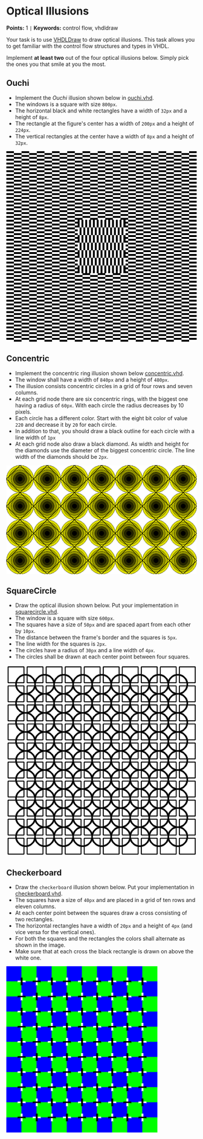 
# Optical Illusions
**Points:** 1 ` | ` **Keywords:** control flow, vhdldraw

Your task is to use [VHDLDraw](../../lib/vhdldraw/doc.md) to draw optical illusions.
This task allows you to get familiar with the control flow structures and types in VHDL.

Implement **at least two** out of the four optical illusions below.
Simply pick the ones you that smile at you the most.


## Ouchi

- Implement the *Ouchi* illusion shown below in [ouchi.vhd](src/ouchi.vhd).
- The windows is a square with size `800px`.
- The horizontal black and white rectangles have a width of `32px` and a height of `8px`.
- The rectangle at the figure's center has a width of `200px` and a height of `224px`.
- The vertical rectangles at the center have a width of `8px` and a height of `32px`.

![ouchi](.mdata/ouchi.png)


## Concentric

- Implement the concentric ring illusion shown below [concentric.vhd](src/concentric.vhd).
- The window shall have a width of `840px` and a height of `480px`.
- The illusion consists concentric circles in a grid of four rows and seven columns.
- At each grid node there are six concentric rings, with the biggest one having a radius of `60px`.
With each circle the radius decreases by 10 pixels.
- Each circle has a different color. Start with the eight bit color of value `220` and decrease it by `20` for each circle.
- In addition to that, you should draw a black outline for each circle with a line width of `1px`
- At each grid node also draw a black diamond. As width and height for the diamonds use the diameter of the biggest concentric circle. The line width of the diamonds should be `2px`.

![concentric](.mdata/concentric.png)


## SquareCircle

- Draw the optical illusion shown below. Put your implementation in [squarecircle.vhd](src/squarecircle.vhd).
- The window is a square with size `600px`.
- The squares have a size of `50px` and are spaced apart from each other by `10px`.
- The distance between the frame's border and the squares is `5px`.
- The line width for the squares is `2px`.
- The circles have a radius of `30px` and a line width of `4px`.
- The circles shall be drawn at each center point between four squares.

![squarecircle](.mdata/squarecircle.png)


## Checkerboard

- Draw the `checkerboard` illusion shown below. Put your implementation in [checkerboard.vhd](src/checkerboard.vhd).
- The squares have a size of `40px` and are placed in a grid of ten rows and eleven columns.
- At each center point between the squares draw a cross consisting of two rectangles.
- The horizontal rectangles have a width of `20px` and a height of `4px` (and vice versa for the vertical ones).
- For both the squares and the rectangles the colors shall alternate as shown in the image.
- Make sure that at each cross the black rectangle is drawn on above the white one.

![checkerboard](.mdata/checkerboard.png)
